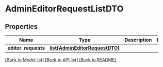 # AdminEditorRequestListDTO

## Properties
Name | Type | Description | Notes
------------ | ------------- | ------------- | -------------
**editor_requests** | [**list[AdminEditorRequestDTO]**](AdminEditorRequestDTO.md) |  | 

[[Back to Model list]](../README.md#documentation-for-models) [[Back to API list]](../README.md#documentation-for-api-endpoints) [[Back to README]](../README.md)


